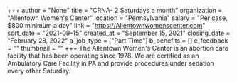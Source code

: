 +++
author = "None"
title = "CRNA- 2 Saturdays a month"
organization = "Allentown Women's Center"
location = "Pennsylvania"
salary = "Per case, $800 minimum a day"
link = "https://Allentownwomenscenter.com"
sort_date = "2021-09-15"
created_at = "September 15, 2021"
closing_date = "February 28, 2022"
a_job_type = ["Part Time"]
b_benefits = []
c_feedback = ""
thumbnail = ""
+++
The Allentown Women's Center is an abortion care facility that has been operating since 1978. We are certified as an Ambulatory Care Facility in PA and provide procedures under  sedation every other Saturday.